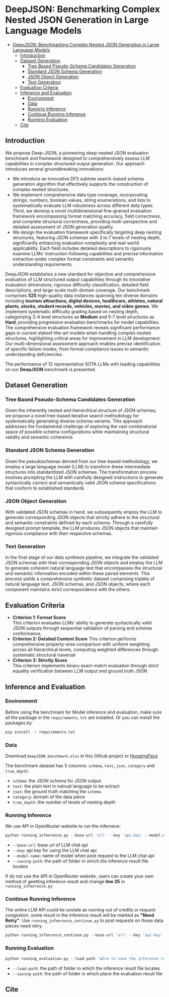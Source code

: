 # DeepJSON: Benchmarking Complex Nested JSON Generation in Large Language Models

- [DeepJSON: Benchmarking Complex Nested JSON Generation in Large Language Models](#deepjson--benchmarking-complex-nested-json-generation-in-large-language-models)
  * [Introduction](#introduction)
  * [Dataset Generation](#dataset-generation)
    + [Tree Based Pseudo-Schema Candidates Generation](#tree-based-pseudo-schema-candidates-generation)
    + [Standard JSON Schema Generation](#standard-json-schema-generation)
    + [JSON Object Generation](#json-object-generation)
    + [Text Generation](#text-generation)
  * [Evaluation Criteria](#evaluation-criteria)
  * [Inference and Evaluation](#inference-and-evaluation)
    + [Environment](#environment)
    + [Data](#data)
    + [Running Inference](#running-inference)
    + [Continue Running Inference](#continue-running-inference)
    + [Running Evaluation](#running-evaluation)
  * [Cite](#cite)
 
## Introduction
We propose Deep-JSON, a pioneering deep-nested JSON evaluation benchmark and framework designed to comprehensively assess LLM capabilities in complex structured output generation.
Our approach introduces several groundbreaking innovations: 
* We introduce an innovative DFS subtree search-based schema generation algorithm that effectively supports the construction of complex nested structures.
* We implement comprehensive data type coverage, incorporating strings, numbers, boolean values, string enumerations, and lists to systematically evaluate LLM robustness across different data types. Third, we develop a novel multidimensional fine-grained evaluation framework encompassing format matching accuracy, field correctness, and complete structural correctness, providing multi-perspective and detailed assessment of JSON generation quality. 
* We design the evaluation framework specifically targeting deep nesting structures, featuring JSON schemas with 3 to 7 levels of nesting depth, significantly enhancing evaluation complexity and real-world applicability.
Each field includes detailed descriptions to rigorously examine LLMs’ instruction-following capabilities and precise information extraction under complex format constraints and semantic understanding requirements. 


DeepJSON establishes a new standard for objective and comprehensive evaluation of LLM structured output capabilities through its innovative evaluation dimensions, rigorous difficulty classification, detailed field descriptions, and large-scale multi-domain coverage. 
Our benchmark comprises **525** high-quality data instances spanning ten diverse domains including **tourism attractions, digital devices, healthcare, athletes, natural plants, stocks, student records, vehicles, movies, and video games**. 
We implement systematic difficulty grading based on nesting depth, categorizing 3-4 level structures as **Medium** and 5-7 level structures as **Hard**, providing progressive evaluation benchmarks for model capabilities. 
The comprehensive evaluation framework reveals significant performance gaps in current stateof-the-art models when handling complex nested structures, highlighting critical areas for improvement in LLM development.
Our multi-dimensional assessment approach enables precise identification of specific failure modes, from format compliance issues to semantic understanding deficiencies.


The performance of 12 representative SOTA LLMs with leading capabilities on our **DeepJSON** benchmark is presented.

## Dataset Generation
### Tree Based Pseudo-Schema Candidates Generation
Given the inherently nested and hierarchical structure of JSON schemas, we propose a novel tree-based iterative search methodology for systematically generating diverse schema variants. 
This approach addresses the fundamental challenge of exploring the vast combinatorial space of possible schema configurations while maintaining structural validity and semantic coherence.

### Standard JSON Schema Generation 
Given the pseudoschemas derived from our tree-based methodology, we employ a large language model (LLM) to transform these intermediate structures into standardized JSON schemas. 
The transformation process involves prompting the LLM with carefully designed instructions to generate syntactically correct and semantically valid JSON schema specifications that
conform to established standards

### JSON Object Generation 
With validated JSON schemas in hand, we subsequently employ the LLM to generate corresponding JSON objects that strictly adhere to the structural and semantic constraints defined by each schema. 
Through a carefully designed prompt template, the LLM produces JSON objects that maintain rigorous compliance with their respective schemas.

### Text Generation 
In the final stage of our data synthesis pipeline, we integrate the validated JSON schemas with their corresponding JSON objects and employ the LLM to generate coherent natural language text that encompasses the structural and semantic information encoded within these paired elements. 
This process yields a comprehensive synthetic dataset comprising triplets of natural language text, JSON schemas, and JSON objects, where each component maintains strict correspondence with the others.

## Evaluation Criteria
* **Criterion 1: Format Score**  
This criterion evaluates LLMs’ ability to generate syntactically
valid JSON outputs through sequential validation
of parsing and schema conformance,
* **Criterion 2: Detailed Content Score**
This criterion performs comprehensive property-wise comparison with uniform weighting across all hierarchical levels, computing weighted differences through systematic
structural traversal
* **Criterion 3: Strictly Score**  
This criterion implements binary exact-match evaluation through strict equality verification between LLM output and ground truth JSON

## Inference and Evaluation
### Environment
Before using the benchmark for Model inference and evaluation, make sure all the package in the `requirements.txt` are installed. Or you can install the packages by

```bash
pip install -r requirements.txt
```
### Data
Download `DeepJSON_benchmark.xlsx` in this Github project or [HuggingFace](https://huggingface.co/datasets/GTSAIInfraLabSOTAS/DeepJSON)

The benchmark dataset has 5 columns: `schema`, `text`, `json`, `category` and `true_depth`.
* `schema`: the JSON schema for JSON output
* `text`: the plain text in natrual language to be extract
* `json`: the ground truth matching the `schema`
* `category`: domain of the data peice
* `true_depth`: the number of levels of nesting depth
### Running Inference
We use API in OpenRouter website to run the infernece: 
```python
python running_infenrence.py --base-url 'url' --key 'api-key' --model-name 'model_name' --saving-path 'whre to save the inference result'
```
* `--base-url`: base url of LLM chat api
* `--key`: api key for using the LLM chat api
* `--model-name`: name of model when post request to the LLM chat api
* `--saving-path`: the path of folder in which the inference result file locates

If do not use the API in OpenRouter website, users can create your own method of geetting inference result and change **line 35** in `running_infenrence.py`
### Continue Running Inference 
The online LLM API could be unstale as running out of credits or request congestion, some result in the inference result will be marked as **"Need Retry"**. Use `running_infenrence_continue.py` to post requests on those data pieces need retry.
```python
python running_infenrence_continue.py --base-url 'url' --key 'api-key' --model-name 'model_name' --saving-path 'whre to save the inference result'
```
### Running Evaluation
```python
python running_evaluation.py --load-path 'whre to save the inference result'  --saving-path 'where to save the evaluation result'
```
* `--load-path`: the path of folder in which the inference result file locates
* `--saving-path`: the path of folder in which place the evaluation result file
## Cite
